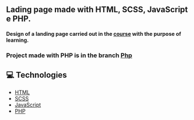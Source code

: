 ## Lading page made with HTML, SCSS, JavaScript e PHP.
#### Design of a landing page carried out in the [course](https://www.udemy.com/course/desenvolvimento-responsivo-com-html5-css3-e-javascript/) with the purpose of learning.

### Project made with PHP is in the branch [Php](https://github.com/arthurlbo/ArthurLbo_Design-Responsivo/tree/Php)

## 💻 Technologies

- [HTML](https://developer.mozilla.org/pt-BR/docs/Web/HTML)
- [SCSS](https://sass-lang.com/)
- [JavaScript](https://developer.mozilla.org/pt-BR/docs/Web/JavaScript)
- [PHP](https://www.php.net/)
